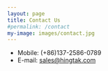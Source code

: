 ```yaml
---
layout: page
title: Contact Us
#permalink: /contact
my-image: images/contact.jpg
---
```


* Mobile: (+86)137-2586-0789
* E-mail: sales@hingtak.com

